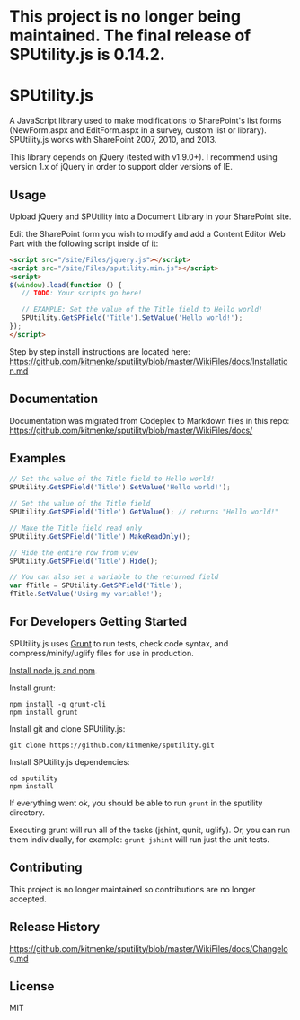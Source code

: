 # This project is no longer being maintained. The final release of SPUtility.js is 0.14.2.

# SPUtility.js

A JavaScript library used to make modifications to SharePoint's list forms
(NewForm.aspx and EditForm.aspx in a survey, custom list or library).
SPUtility.js works with SharePoint 2007, 2010, and 2013.

This library depends on jQuery (tested with v1.9.0+). I recommend using
version 1.x of jQuery in order to support older versions of IE.

## Usage

Upload jQuery and SPUtility into a Document Library in your SharePoint site.

Edit the SharePoint form you wish to modify and add a Content Editor Web Part
with the following script inside of it:

```html
<script src="/site/Files/jquery.js"></script>
<script src="/site/Files/sputility.min.js"></script>
<script>
$(window).load(function () {
   // TODO: Your scripts go here!

   // EXAMPLE: Set the value of the Title field to Hello world!
   SPUtility.GetSPField('Title').SetValue('Hello world!');
});
</script>
```

Step by step install instructions are located here: https://github.com/kitmenke/sputility/blob/master/WikiFiles/docs/Installation.md

## Documentation

Documentation was migrated from Codeplex to Markdown files in this repo: https://github.com/kitmenke/sputility/blob/master/WikiFiles/docs/

## Examples
```javascript
// Set the value of the Title field to Hello world!
SPUtility.GetSPField('Title').SetValue('Hello world!');

// Get the value of the Title field
SPUtility.GetSPField('Title').GetValue(); // returns "Hello world!"

// Make the Title field read only
SPUtility.GetSPField('Title').MakeReadOnly();

// Hide the entire row from view
SPUtility.GetSPField('Title').Hide();

// You can also set a variable to the returned field
var fTitle = SPUtility.GetSPField('Title');
fTitle.SetValue('Using my variable!');
```

## For Developers Getting Started

SPUtility.js uses [Grunt](http://gruntjs.com/) to run tests, check code syntax, and compress/minify/uglify files for use in production.

[Install node.js and npm](https://docs.npmjs.com/getting-started/installing-node).

Install grunt:
```
npm install -g grunt-cli
npm install grunt
```
Install git and clone SPUtility.js:
```
git clone https://github.com/kitmenke/sputility.git
```
Install SPUtility.js dependencies:
```
cd sputility
npm install
```

If everything went ok, you should be able to run `grunt` in the sputility directory.

Executing grunt will run all of the tasks (jshint, qunit, uglify). Or, you can run them individually, for example: `grunt jshint` will run just the unit tests.

## Contributing
This project is no longer maintained so contributions are no longer accepted.

## Release History
https://github.com/kitmenke/sputility/blob/master/WikiFiles/docs/Changelog.md

## License
MIT
